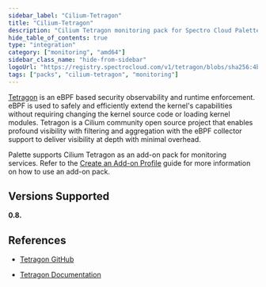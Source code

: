 ```yaml
---
sidebar_label: "Cilium-Tetragon"
title: "Cilium-Tetragon"
description: "Cilium Tetragon monitoring pack for Spectro Cloud Palette"
hide_table_of_contents: true
type: "integration"
category: ["monitoring", "amd64"]
sidebar_class_name: "hide-from-sidebar"
logoUrl: "https://registry.spectrocloud.com/v1/tetragon/blobs/sha256:4b14874658de77afc1c966119c156f5a0c28477debc7cb1276f9e1fb63ba9cae?type=image.webp"
tags: ["packs", "cilium-tetragon", "monitoring"]
---
```


[Tetragon](https://github.com/cilium/tetragon) is an eBPF based security observability and runtime enforcement. eBPF is
used to safely and efficiently extend the kernel's capabilities without requiring changing the kernel source code or
loading kernel modules. Tetragon is a Cilium community open source project that enables profound visibility with
filtering and aggregation with the eBPF collector support to deliver visibility at depth with minimal overhead.

Palette supports Cilium Tetragon as an add-on pack for monitoring services. Refer to the
[Create an Add-on Profile](../profiles/cluster-profiles/create-cluster-profiles/create-addon-profile/create-addon-profile.md)
guide for more information on how to use an add-on pack.

## Versions Supported

<Tabs queryString="versions">

<TabItem label="0.8.x" value="0.8.x">

**0.8.**

</TabItem>

</Tabs>

## References

- [Tetragon GitHub](https://github.com/cilium/tetragon)

- [Tetragon Documentation](https://tetragon.cilium.io/docs)
